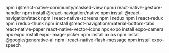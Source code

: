 npm i @react-native-community/masked-view
npm i react-native-gesture-handler
npm install @react-navigation/native
npm install @react-navigation/stack
npm i react-native-screens
npm i redux
npm i react-redux
npm i redux-thunk
npm install @react-navigation/material-bottom-tabs react-native-paper react-native-vector-icons
npx expo install expo-camera
npx expo install expo-image-picker
npm install axios
npm install @google/generative-ai
npm i react-native-flash-message
npm install expo-speech
